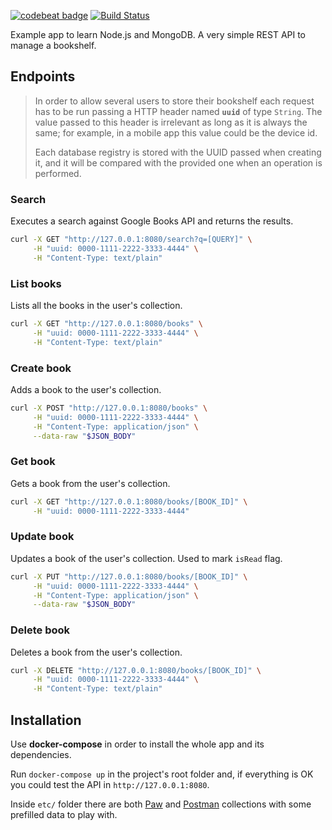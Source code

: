 [![codebeat badge](https://codebeat.co/badges/29a7843e-3710-4cdb-af65-9e1f4cea69dc)](https://codebeat.co/projects/github-com-emenegro-bookshelf-server-master) [![Build Status](https://travis-ci.org/emenegro/bookshelf-server.svg?branch=master)](https://travis-ci.org/emenegro/bookshelf-server)

Example app to learn Node.js and MongoDB. A very simple REST API to manage a bookshelf.

## Endpoints

>In order to allow several users to store their bookshelf each request has to be run passing a HTTP header named **`uuid`** of type `String`. The value passed to this header is irrelevant as long as it is always the same; for example, in a mobile app this value could be the device id.
>
>Each database registry is stored with the UUID passed when creating it, and it will be compared with the provided one when an operation is performed.

### Search
Executes a search against Google Books API and returns the results.

```sh
curl -X GET "http://127.0.0.1:8080/search?q=[QUERY]" \
     -H "uuid: 0000-1111-2222-3333-4444" \
     -H "Content-Type: text/plain"
```

### List books
Lists all the books in the user's collection.

```sh
curl -X GET "http://127.0.0.1:8080/books" \
     -H "uuid: 0000-1111-2222-3333-4444" \
     -H "Content-Type: text/plain"
```

### Create book
Adds a book to the user's collection. 


```sh
curl -X POST "http://127.0.0.1:8080/books" \
     -H "uuid: 0000-1111-2222-3333-4444" \
     -H "Content-Type: application/json" \
     --data-raw "$JSON_BODY"
```

### Get book
Gets a book from the user's collection.

```sh
curl -X GET "http://127.0.0.1:8080/books/[BOOK_ID]" \
     -H "uuid: 0000-1111-2222-3333-4444"
```

### Update book
Updates a book of the user's collection. Used to mark `isRead` flag.

```sh
curl -X PUT "http://127.0.0.1:8080/books/[BOOK_ID]" \
     -H "uuid: 0000-1111-2222-3333-4444" \
     -H "Content-Type: application/json" \
     --data-raw "$JSON_BODY"
```

### Delete book
Deletes a book from the user's collection.

```sh
curl -X DELETE "http://127.0.0.1:8080/books/[BOOK_ID]" \
     -H "uuid: 0000-1111-2222-3333-4444" \
     -H "Content-Type: text/plain"
```

## Installation

Use **docker-compose** in order to install the whole app and its dependencies.

Run `docker-compose up` in the project's root folder and, if everything is OK you could test the API in `http://127.0.0.1:8080`.

Inside `etc/` folder there are both [Paw](https://paw.cloud) and [Postman](https://www.getpostman.com) collections with some prefilled data to play with.
